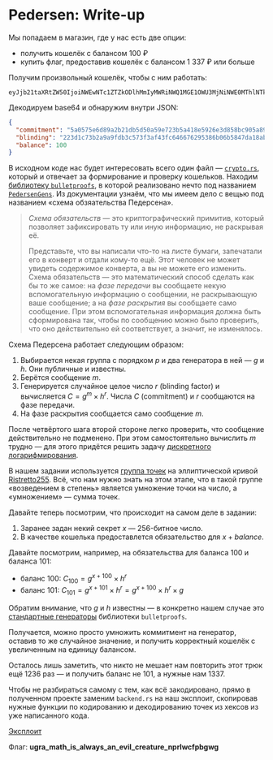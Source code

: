 # Pedersen: Write-up

Мы попадаем в магазин, где у нас есть две опции:

- получить кошелёк с балансом 100 ₽
- купить флаг, предоставив кошелёк с балансом 1 337 ₽ или больше

Получим произвольный кошелёк, чтобы с ним работать:

```
eyJjb21taXRtZW50IjoiNWEwNTc1ZTZkODlhMmIyMWRiNWQ1MGE1OWU3MjNiNWE0MThlNTkyNmUzZDg1OGJjOTA1YTg5MDM4ZGM5Yjk3ZCIsImJsaW5kaW5nIjoiMjIzZDFjNzNiMmE5YTlmZGIzYzU3M2YzYWY0M2ZjNjQ2Njc2Mjk1Mzg2YjA2YjU4NDdkYTE4YWI5N2MyNWEwYSIsImJhbGFuY2UiOjEwMH0=
```

Декодируем base64 и обнаружим внутри JSON:

```json
{
  "commitment": "5a0575e6d89a2b21db5d50a59e723b5a418e5926e3d858bc905a89038dc9b97d",
  "blinding": "223d1c73b2a9a9fdb3c573f3af43fc646676295386b06b5847da18ab97c25a0a",
  "balance": 100
}
```

В исходном коде нас будет интересовать всего один файл — [`crypto.rs`](app/src/crypto/crypto.rs), который и отвечает за формирование и проверку кошельков. Находим [библиотеку `bulletproofs`](app/Cargo.toml#L9), в которой реализовано нечто под названием [`PedersenGens`](https://doc-internal.dalek.rs/bulletproofs/struct.PedersenGens.html). Из документации узнаём, что мы имеем дело с вещью под названием «схема обзяательства Педерсена».

> _Схема обязательств_ — это криптографический примитив, который позволяет зафиксировать ту или иную информацию, не раскрывая её.
>
> Представьте, что вы написали что-то на листе бумаги, запечатали его в конверт и отдали кому-то ещё. Этот человек не может увидеть содержимое конверта, а вы не можете его изменить. Схема обязательств — это математический способ сделать как бы то же самое: на *фазе передачи* вы сообщаете некую вспомогательную информацию о сообщении, не раскрывающую ваше сообщение; а на *фазе раскрытия* вы сообщаете само сообщение. При этом вспомогательная информация должна быть сформирована так, чтобы по сообщению можно было проверить, что оно действительно ей соответствует, а значит, не изменялось.

Схема Педерсена работает следующим образом:

1. Выбирается некая группа с порядком $p$ и два генератора в ней — $g$ и $h$. Они публичные и известны.
2. Берётся сообщение $m$.
3. Генерируется случайное целое число $r$ (blinding factor) и вычисляется $C = g^m \times h^r$. Числа $C$ (commitment) и  $r$ сообщаются на фазе передачи.
4. На фазе раскрытия сообщается само сообщение $m$.

После четвёртого шага второй стороне легко проверить, что сообщение действительно не подменено. При этом самостоятельно вычислить $m$ трудно — для этого придётся решить задачу [дискретного логарифмирования](https://ru.wikipedia.org/wiki/%D0%94%D0%B8%D1%81%D0%BA%D1%80%D0%B5%D1%82%D0%BD%D0%BE%D0%B5_%D0%BB%D0%BE%D0%B3%D0%B0%D1%80%D0%B8%D1%84%D0%BC%D0%B8%D1%80%D0%BE%D0%B2%D0%B0%D0%BD%D0%B8%D0%B5).

В нашем задании используется [группа точек](https://ru.wikipedia.org/wiki/%D0%AD%D0%BB%D0%BB%D0%B8%D0%BF%D1%82%D0%B8%D1%87%D0%B5%D1%81%D0%BA%D0%B0%D1%8F_%D0%BA%D1%80%D0%B8%D0%B2%D0%B0%D1%8F#%D0%93%D1%80%D1%83%D0%BF%D0%BF%D0%BE%D0%B2%D0%BE%D0%B9_%D0%B7%D0%B0%D0%BA%D0%BE%D0%BD) на эллиптической кривой [Ristretto255](https://ristretto.group/). Всё, что нам нужно знать на этом этапе, что в такой группе «возведением в степень» является умножение точки на число, а «умножением» — сумма точек.

Давайте теперь посмотрим, что происходит на самом деле в задании:

1. Заранее задан некий секрет $x$ — 256-битное число.
2. В качестве кошелька предоставлется обязательство для $x + balance$.

Давайте посмотрим, например, на обязательства для баланса 100 и баланса 101:

* баланс 100: $C_{100} = g^{x+100} \times h^r$
* баланс 101: $C_{101} = g^{x+101} \times h^r = g^{x+100} \times h^r \times g$

Обратим внимание, что $g$ и $h$ известны — в конкретно нашем случае это [стандартные генераторы](https://doc-internal.dalek.rs/src/bulletproofs/generators.rs.html#36) библиотеки `bulletproofs`.

Получается, можно просто умножить коммитмент на генератор, оставив то же случайное значение, и получить корректный кошелёк с увеличенным на единицу балансом.

Осталось лишь заметить, что никто не мешает нам повторить этот трюк ещё 1236 раз — и получить баланс не 101, а нужные нам 1337.

Чтобы не разбираться самому с тем, как всё закодировано, прямо в полученном проекте заменим `backend.rs` на наш эксплоит, скопировав нужные функции по кодированию и декодированию точек из хексов из уже написанного кода.

[Эксплоит](exploit.rs)

Флаг: **ugra_math_is_always_an_evil_creature_nprlwcfpbgwg**
